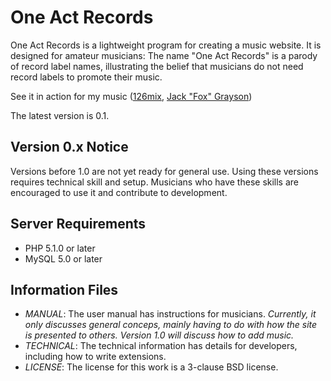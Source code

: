 # One Act Records

One Act Records is a lightweight program for creating a music website. It is designed for amateur musicians: The name "One Act Records" is a parody of record label names, illustrating the belief that musicians do not need record labels to promote their music.

See it in action for my music ([126mix](http://anon126.tk/126mix), [Jack "Fox" Grayson](http://anon126.tk/126mix))

The latest version is 0.1.

## Version 0.x Notice

Versions before 1.0 are not yet ready for general use. Using these versions requires technical skill and setup. Musicians who have these skills are encouraged to use it and contribute to development.

## Server Requirements

* PHP 5.1.0 or later
* MySQL 5.0 or later

## Information Files

* *MANUAL*: The user manual has instructions for musicians. *Currently, it only discusses general conceps, mainly having to do with how the site is presented to others. Version 1.0 will discuss how to add music.*
* *TECHNICAL*: The technical information has details for developers, including how to write extensions.
* *LICENSE*: The license for this work is a 3-clause BSD license.